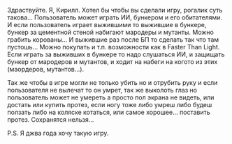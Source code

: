 Здраствуйте. Я, Кирилл. Хотел бы чтобы вы сделали игру, рогалик суть такова... Пользователь может играть ИИ, бункером и его обитателями. И если пользователь играет выжившими то выжившие в бункере, бункер за цементной стеной набигают мародеры и мутанты. Можно грабить корованы... И выжившие раз после БП то сделать так что там пустошь... Можно покупать и т.п. возможности как в Faster Than Light. Если играть за выживших в бункере то надо слушаться ИИ, и защищать бункер от мародеров и мутантов, и ходит на набеги на когото из этих (маордеров, мутантов...).

Так же чтобы в игре могли не только убить но и отрубить руку и если пользователя не вылечат то он умрет, так же выколоть глаз но пользователь может не умереть а просто пол экрана не видеть, или достать или купить протез, если ногу тоже либо умреш либо будеш ползать либо на коляске котаться, или самое хорошее... поставить протез. Сохранятся нельзя...

P.S. Я джва года хочу такую игру.
